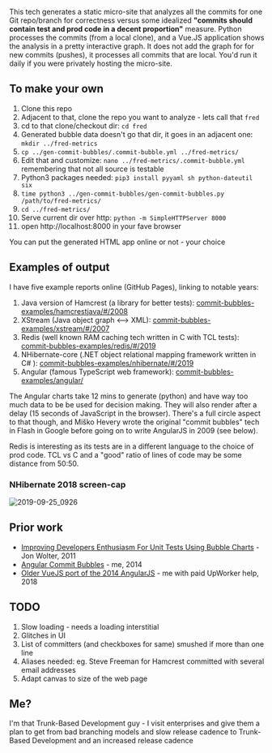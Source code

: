 This tech generates a static micro-site that analyzes all the commits for one Git repo/branch for correctness versus some idealized
**"commits should contain test and prod code in a decent proportion"** measure. Python processes the commits (from a local clone), 
and a Vue.JS application shows the analysis in a pretty interactive graph. It does not add the graph for for new commits (pushes), 
it processes all commits that are local. You'd run it daily if you were privately hosting the micro-site.

## To make your own

1. Clone this repo
1. Adjacent to that, clone the repo you want to analyze - lets call that `fred`
1. cd to that clone/checkout dir: `cd fred`
1. Generated bubble data doesn't go that dir, it goes in an adjacent one: `mkdir ../fred-metrics`
1. `cp ../gen-commit-bubbles/.commit-bubble.yml ../fred-metrics/`
1. Edit that and customize: `nano ../fred-metrics/.commit-bubble.yml` remembering that not all source is testable
1. Python3 packages needed: `pip3 install pyyaml sh python-dateutil six`
1. `time python3 ../gen-commit-bubbles/gen-commit-bubbles.py /path/to/fred-metrics/`
1. `cd ../fred-metrics/`
1. Serve current dir over http: `python -m SimpleHTTPServer 8000`
1. open http://localhost:8000 in your fave browser

You can put the generated HTML app online or not - your choice

## Examples of output

I have five example reports online (GitHub Pages), linking to notable years:

1. Java version of Hamcrest (a library for better tests): [commit-bubbles-examples/hamcrestjava/#/2008](https://paul-hammant.github.io/commit-bubbles-examples/hamcrestjava/#/2008)
2. XStream (Java object graph <--> XML): [commit-bubbles-examples/xstream/#/2007](https://paul-hammant.github.io/commit-bubbles-examples/xstream/#/2007)
3. Redis (well known RAM caching tech written in C with TCL tests): [commit-bubbles-examples/redis/#/2019](https://paul-hammant.github.io/commit-bubbles-examples/redis/#/2019)
4. NHibernate-core (.NET object relational mapping framework written in C# ): [commit-bubbles-examples/nhibernate/#/2019](https://paul-hammant.github.io/commit-bubbles-examples/nhibernate/#/2019)
4. Angular (famous TypeScript web framework): [commit-bubbles-examples/angular/](https://paul-hammant.github.io/commit-bubbles-examples/angular)

The Angular charts take 12 mins to generate (python) and have way too much data to be be used for decision making. They will 
also render after a delay (15 seconds of JavaScript in the browser). There's a full circle aspect to that though, and Miško 
Hevery wrote the original "commit bubbles" tech in Flash in Google before going on to write AngularJS in 2009 (see below).

Redis is interesting as its tests are in a different language to the choice of prod code. TCL vs C and a "good" ratio of lines of code may 
be some distance from 50:50. 

### NHibernate 2018 screen-cap

![2019-09-25_0926](https://user-images.githubusercontent.com/82182/65583169-a3473a80-df76-11e9-89ad-48b5227fbc03.png)

## Prior work

* [Improving Developers Enthusiasm For Unit Tests Using Bubble Charts](http://jawspeak.com/2011/07/16/improving-developers-enthusiasm-for-unit-tests-using-bubble-charts/) - Jon Wolter, 2011
* [Angular Commit Bubbles](https://paulhammant.com/2014/10/30/angular-commit-bubbles/) - me, 2014
* [Older VueJS port of the 2014 AngularJS](https://github.com/paul-hammant/gen-commit-bubbles) - me with paid UpWorker help, 2018

## TODO

1. Slow loading - needs a loading interstitial
2. Glitches in UI
3. List of committers (and checkboxes for same) smushed if more than one line
4. Aliases needed: eg. Steve Freeman for Hamcrest committed with several email addresses
5. Adapt canvas to size of the web page

## Me?

I'm that Trunk-Based Development guy - I visit enterprises and give them a plan to get from bad branching models 
and slow release cadence to Trunk-Based Development and an increased release cadence